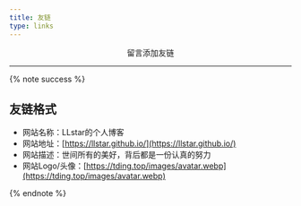 ```yaml
---
title: 友链
type: links
---
```

<style>.links-container{margin:0 auto;text-align:center;width:100%;}.links-container::after{content:" ";display:block;clear:both}.link-item{display:block;float:left;width:130px;height:auto;margin-bottom:16px;border-radius:4px;box-shadow:2px 2px 6px 0 rgba(0,0,0,.12);background:#f5f5f5;text-decoration:none;transition:box-shadow .5s ease;}.link-item{margin-left:16px}.link-cover-container{width:100%;padding:0;border-top-left-radius:4px;border-top-right-radius:4px;position:relative;overflow:hidden}.link-cover{width:100%;height:auto;padding-bottom:100%;background-size:100% 100%!important;background-position:50% 50%;background-size:cover;transition:transform .5s ease,filter .5s ease}.link-item:hover{box-shadow:4px 4px 6px 0 rgba(0,0,0,.3)}.link-info{padding-bottom:0}.link-nickname p{margin:0;padding:10px 5px;font-style:normal;color:#2bbc8a;font-weight:700;font-size:16px;line-height:16px;overflow:hidden;white-space:nowrap;text-overflow:ellipsis}.link-item:hover .link-nickname p{color:#d480aa}.link-intro{position:absolute;top:0;bottom:0;left:0;right:0;margin:0;display:flex;justify-content:center;align-items:center;background-color:rgba(0,0,0,0);transition:background-color .5s ease}.link-intro p{margin:0;padding:20px 16px;font-size:16px;line-height:16px;overflow:hidden;word-break:break-all;opacity:0;color:#eee;transform:translateY(20px);-webkit-transform:translateY(20px);transition:opacity .5s ease,transform .5s ease}.link-item:hover .link-intro{background-color:rgba(0,0,0,.5)}.link-item:hover .link-intro p{transform:translateY(0px);-webkit-transform:translateY(0px);opacity:1}.link-item:hover .link-cover{-webkit-transform:scale(1.05);-moz-transform:scale(1.05);transform:scale(1.05);-webkit-filter:blur(4px);-moz-filter:blur(4px);filter:blur(4px)}@media(max-width:567px){.link-item{margin-left:16px;width:calc((100% - 16px) / 2)}.link-item:nth-child(2n+1){margin-left:0}.link-item:not(:nth-child(2n+1)){margin-left:16px}}@media(min-width:567px){.link-item{margin-left:16px;width:calc((100% - 32px) / 3)}.link-item:nth-child(3n+1){margin-left:0}.link-item:not(:nth-child(3n+1)){margin-left:16px}}@media(min-width:768px){.link-item{margin-left:16px;width:calc((100% - 48px) / 4)}.link-item:nth-child(4n+1){margin-left:0}.link-item:not(:nth-child(4n+1)){margin-left:16px}}@media(min-width:1200px){.link-item{margin-left:16px;width:calc((100% - 64px) / 5)}.link-item:nth-child(5n+1){margin-left:0}.link-item:not(:nth-child(5n+1)){margin-left:16px}.link-intro p{padding:16px 12px;font-size:12px;line-height:12px}}</style>
<div class="links-container" id="links"></div>

<div style="text-align:center;"><span class="with-love" id="animate1">
    <i style="color: red;" class="fa fa-heart"></i>
  </span>留言添加友链<span class="with-love" id="animate2">
    <i style="color: red;" class="fa fa-heart"></i>
  </span></div>

------

{% note success %}

## 友链格式

- 网站名称：LLstar的个人博客
- 网站地址：[https://llstar.github.io/](https://llstar.github.io/)
- 网站描述：世间所有的美好，背后都是一份认真的努力
- 网站Logo/头像：[https://tding.top/images/avatar.webp](https://tding.top/images/avatar.webp)

{% endnote %}

